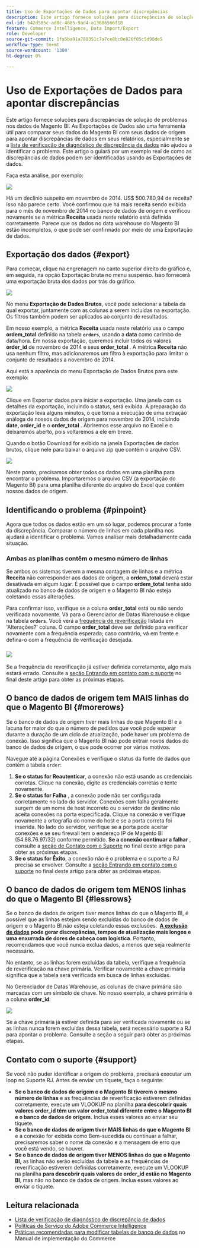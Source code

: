 ```yaml
---
title: Uso de Exportações de Dados para apontar discrepâncias
description: Este artigo fornece soluções para discrepâncias de solução de problemas nos dados de Magento BI. As Exportações de dados são uma ferramenta útil para comparar seus dados do Magento BI com os dados de origem para apontar discrepâncias de dados em seus relatórios, especialmente se a [lista de verificação de diagnóstico de discrepância de dados](https://experienceleague.adobe.com/pt-br/docs/commerce-knowledge-base/kb/troubleshooting/miscellaneous/diagnosing-a-data-discrepancy) não ajudou a identificar o problema. Este artigo o guiará por um exemplo real de como as discrepâncias de dados podem ser identificadas usando as Exportações de dados.
exl-id: b42d585c-ad8c-4685-9ad4-a13686566f18
feature: Commerce Intelligence, Data Import/Export
role: Developer
source-git-commit: 1fa5ba91a788351c7a7ce8bc0e826f05c5d98de5
workflow-type: tm+mt
source-wordcount: '1300'
ht-degree: 0%

---
```


# Uso de Exportações de Dados para apontar discrepâncias

Este artigo fornece soluções para discrepâncias de solução de problemas nos dados de Magento BI. As Exportações de Dados são uma ferramenta útil para comparar seus dados do Magento BI com seus dados de origem para apontar discrepâncias de dados em seus relatórios, especialmente se a [lista de verificação de diagnóstico de discrepância de dados](https://experienceleague.adobe.com/pt-br/docs/commerce-knowledge-base/kb/troubleshooting/miscellaneous/diagnosing-a-data-discrepancy) não ajudou a identificar o problema. Este artigo o guiará por um exemplo real de como as discrepâncias de dados podem ser identificadas usando as Exportações de dados.

Faça esta análise, por exemplo:

![](assets/Exports_Discrepancies_1.png)

Há um declínio suspeito em novembro de 2014. US$ 500.780,94 de receita? Isso não parece certo. Você confirmou que há mais receita sendo exibida para o mês de novembro de 2014 no banco de dados de origem e verificou novamente se a métrica **Receita** usada neste relatório está definida corretamente. Parece que os dados no data warehouse do Magento BI estão incompletos, o que pode ser confirmado por meio de uma Exportação de dados.

## Exportação dos dados {#export}

Para começar, clique na engrenagem no canto superior direito do gráfico e, em seguida, na opção Exportação bruta no menu suspenso. Isso fornecerá uma exportação bruta dos dados por trás do gráfico.

![](assets/Export_Discrepancies_5.gif)

No menu **Exportação de Dados Brutos**, você pode selecionar a tabela da qual exportar, juntamente com as colunas a serem incluídas na exportação. Os filtros também podem ser aplicados ao conjunto de resultados.

Em nosso exemplo, a métrica **Receita** usada neste relatório usa o campo **ordem\_total** definido na tabela **`orders`**, usando a **data** como carimbo de data/hora. Em nossa exportação, queremos incluir todos os valores **order\_id** de novembro de 2014 e seus **order\_total** . A métrica **Receita** não usa nenhum filtro, mas adicionaremos um filtro à exportação para limitar o conjunto de resultados a novembro de 2014.

Aqui está a aparência do menu Exportação de Dados Brutos para este exemplo:

![](assets/Exports_Discrepancies_2.png)

Clique em Exportar dados para iniciar a exportação. Uma janela com os detalhes da exportação, incluindo o status, será exibida. A preparação da exportação leva alguns minutos, o que torna a execução de uma extração análoga de nossos dados de origem para novembro de 2014, incluindo **date, order\_id** e o **order\_total** . Abriremos esse arquivo no Excel e o deixaremos aberto, pois voltaremos a ele em breve.

Quando o botão Download for exibido na janela Exportações de dados brutos, clique nele para baixar o arquivo zip que contém o arquivo CSV.

![](assets/Export_Discrepancies_6.png)

Neste ponto, precisamos obter todos os dados em uma planilha para encontrar o problema. Importaremos o arquivo CSV (a exportação do Magento BI) para uma planilha diferente do arquivo do Excel que contém nossos dados de origem.

## Identificando o problema {#pinpoint}

Agora que todos os dados estão em um só lugar, podemos procurar a fonte da discrepância. Comparar o número de linhas em cada planilha nos ajudará a identificar o problema. Vamos analisar mais detalhadamente cada situação.

### Ambas as planilhas contêm o mesmo número de linhas

Se ambos os sistemas tiverem a mesma contagem de linhas e a métrica **Receita** não corresponder aos dados de origem, a **ordem\_total** deverá estar desativada em algum lugar. É possível que o campo **ordem\_total** tenha sido atualizado no banco de dados de origem e o Magento BI não esteja coletando essas alterações.

Para confirmar isso, verifique se a coluna **order\_total** está ou não sendo verificada novamente. Vá para o Gerenciador de Datas Warehouse e clique na tabela **`orders`**. Você verá a [frequência de reverificação](https://experienceleague.adobe.com/docs/commerce-business-intelligence/mbi/analyze/warehouse-manager/cfg-data-rechecks.html?lang=pt-BR) listada em &#39;Alterações?&#39; coluna. O campo **order\_total** deve ser definido para verificar novamente com a frequência esperada; caso contrário, vá em frente e defina-o com a frequência de verificação desejada.

### ![](assets/Export_Discrepancies_4.gif)

Se a frequência de reverificação já estiver definida corretamente, algo mais estará errado. Consulte a [seção Entrando em contato com o suporte](#support) no final deste artigo para obter as próximas etapas.

## O banco de dados de origem tem MAIS linhas do que o Magento BI {#morerows}

Se o banco de dados de origem tiver mais linhas do que Magento BI e a lacuna for maior do que o número de pedidos que você pode esperar durante a duração de um ciclo de atualização, pode haver um problema de conexão. Isso significa que o Magento BI não pode extrair novos dados do banco de dados de origem, o que pode ocorrer por vários motivos.

Navegue até a página Conexões e verifique o status da fonte de dados que contém a tabela `order`:

1. **Se o status for Reautenticar**, a conexão não está usando as credenciais corretas. Clique na conexão, digite as credenciais corretas e tente novamente.
1. **Se o status for Falha** , a conexão pode não ser configurada corretamente no lado do servidor. Conexões com falha geralmente surgem de um nome de host incorreto ou o servidor de destino não aceita conexões na porta especificada. Clique na conexão e verifique novamente a ortografia do nome do host e se a porta correta foi inserida. No lado do servidor, verifique se a porta pode aceitar conexões e se seu firewall tem o endereço IP de Magento BI (54.88.76.97/32) conforme permitido. **Se a conexão continuar a falhar** , consulte a [seção de Contato com o Suporte](#support) no final deste artigo para obter as próximas etapas.
1. **Se o status for Êxito**, a conexão não é o problema e o suporte a RJ precisa se envolver. Consulte a [seção Entrando em contato com o suporte](#support) no final deste artigo para obter as próximas etapas.

## O banco de dados de origem tem MENOS linhas do que o Magento BI {#lessrows}

Se o banco de dados de origem tiver menos linhas do que o Magento BI, é possível que as linhas estejam sendo excluídas do banco de dados de origem e o Magento BI não esteja coletando essas exclusões. **&#x200B; [A exclusão de dados](https://experienceleague.adobe.com/docs/commerce-business-intelligence/mbi/best-practices/data/opt-db-analysis.html?lang=pt-BR) pode gerar discrepâncias, tempos de atualização mais longos e uma enxurrada de dores de cabeça com logística**. Portanto, recomendamos que você nunca exclua dados, a menos que seja realmente necessário.

No entanto, se as linhas forem excluídas da tabela, verifique a frequência de reverificação na chave primária. Verificar novamente a chave primária significa que a tabela será verificada em busca de linhas excluídas.

No Gerenciador de Datas Warehouse, as colunas de chave primária são marcadas com um símbolo de chave. No nosso exemplo, a chave primária é a coluna **order\_id**:

![](assets/Export_Discrepancies_3.png)

Se a chave primária já estiver definida para ser verificada novamente ou se as linhas nunca forem excluídas dessa tabela, será necessário suporte a RJ para apontar o problema. Consulte a seção a seguir para obter as próximas etapas.

## Contato com o suporte {#support}

Se você não puder identificar a origem do problema, precisará executar um loop no Suporte RJ. Antes de enviar um tíquete, faça o seguinte:

* **Se o banco de dados de origem e o Magento BI tiverem o mesmo número de linhas** e as frequências de reverificação estiverem definidas corretamente, execute um VLOOKUP na planilha **para descobrir quais valores order\_id têm um valor order\_total diferente entre o Magento BI e o banco de dados de origem.** Inclua esses valores ao enviar seu tíquete.
* **Se o banco de dados de origem tiver MAIS linhas do que o Magento BI** e a conexão for exibida como Bem-sucedida ou continuar a falhar, precisaremos saber o nome da conexão e a mensagem de erro que você está vendo, se houver.
* **Se o banco de dados de origem tiver MENOS linhas do que o Magento BI,** as linhas não serão excluídas da tabela e as frequências de reverificação estiverem definidas corretamente, execute um VLOOKUP na planilha **para descobrir quais valores de order\_id estão no Magento BI**, mas não no banco de dados de origem. Inclua esses valores ao enviar o tíquete.

## Leitura relacionada

* [Lista de verificação de diagnóstico de discrepância de dados](https://experienceleague.adobe.com/pt-br/docs/commerce-knowledge-base/kb/troubleshooting/miscellaneous/diagnosing-a-data-discrepancy)
* [Políticas de Serviço do Adobe Commerce Intelligence](https://experienceleague.adobe.com/pt-br/docs/commerce-knowledge-base/kb/troubleshooting/miscellaneous/mbi-service-policies)
* [Práticas recomendadas para modificar tabelas de banco de dados](https://experienceleague.adobe.com/pt-br/docs/commerce-operations/implementation-playbook/best-practices/development/modifying-core-and-third-party-tables#why-adobe-recommends-avoiding-modifications) no Manual de implementação do Commerce

